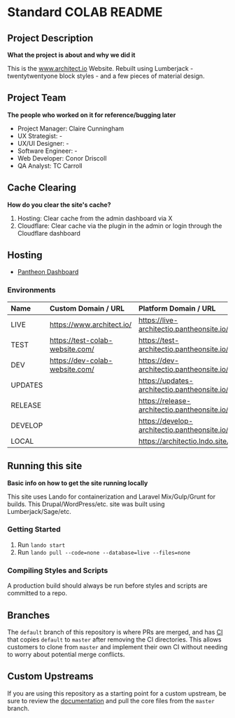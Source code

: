 # Standard COLAB README

## Project Description
**What the project is about and why we did it**

This is the www.architect.io Website. Rebuilt using Lumberjack - twentytwentyone block styles - and a few pieces of material design.

## Project Team
**The people who worked on it for reference/bugging later**

- Project Manager: Claire Cunningham
- UX Strategist: -
- UX/UI Designer: -
- Software Engineer: -
- Web Developer: Conor Driscoll
- QA Analyst: TC Carroll

## Cache Clearing
**How do you clear the site's cache?**

 1. Hosting: Clear cache from the admin dashboard via X
 2. Cloudflare: Clear cache via the plugin in the admin or login through the Cloudflare dashboard

## Hosting

- [Pantheon Dashboard](https://dashboard.pantheon.io/sites/c4681dd7-2f1a-4341-8e38-6edc3748b704)

### Environments

| Name    | Custom Domain / URL                 | Platform Domain / URL                           |
|:--------|:------------------------------------|:------------------------------------------------|
| LIVE    | https://www.architect.io/           | https://live-architectio.pantheonsite.io/    |
| TEST    | https://test-colab-website.com/     | https://test-architectio.pantheonsite.io/    |
| DEV     | https://dev-colab-website.com/      | https://dev-architectio.pantheonsite.io/    |
| UPDATES |                                     | https://updates-architectio.pantheonsite.io/ |
| RELEASE |                                     | https://release-architectio.pantheonsite.io/ |
| DEVELOP |                                     | https://develop-architectio.pantheonsite.io/ |
| LOCAL   |                                     | https://architectio.lndo.site/               |

## Running this site
**Basic info on how to get the site running locally**

This site uses Lando for containerization and Laravel Mix/Gulp/Grunt for builds. This Drupal/WordPress/etc. site was built using Lumberjack/Sage/etc.

### Getting Started
 1. Run `lando start`
 2. Run `lando pull --code=none --database=live --files=none`

### Compiling Styles and Scripts

A production build should always be run before styles and scripts are committed to a repo.

## Branches

The `default` branch of this repository is where PRs are merged, and has [CI](https://github.com/pantheon-systems/WordPress/tree/default/.circleci) that copies `default` to `master` after removing the CI directories. This allows customers to clone from `master` and implement their own CI without needing to worry about potential merge conflicts.

## Custom Upstreams

If you are using this repository as a starting point for a custom upstream, be sure to review the [documentation](https://pantheon.io/docs/create-custom-upstream#pull-in-core-from-pantheons-upstream) and pull the core files from the `master` branch.
